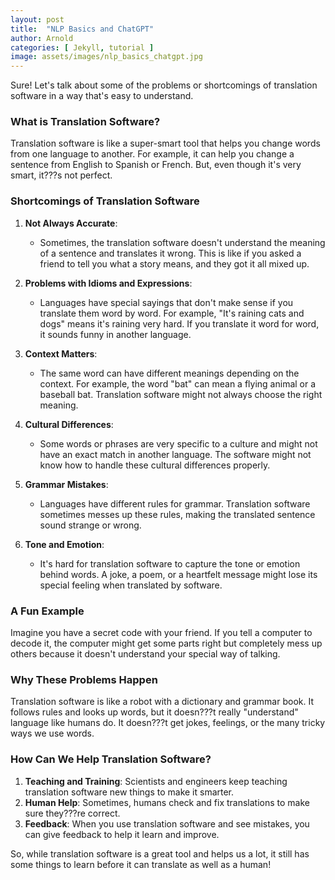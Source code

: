 ```yaml
---
layout: post
title:  "NLP Basics and ChatGPT"
author: Arnold
categories: [ Jekyll, tutorial ]
image: assets/images/nlp_basics_chatgpt.jpg
---
```



Sure! Let's talk about some of the problems or shortcomings of translation software in a way that's easy to understand.

### What is Translation Software?

Translation software is like a super-smart tool that helps you change words from one language to another. For example, it can help you change a sentence from English to Spanish or French. But, even though it's very smart, it???s not perfect.

### Shortcomings of Translation Software

1. **Not Always Accurate**:
   - Sometimes, the translation software doesn't understand the meaning of a sentence and translates it wrong. This is like if you asked a friend to tell you what a story means, and they got it all mixed up.

2. **Problems with Idioms and Expressions**:
   - Languages have special sayings that don't make sense if you translate them word by word. For example, "It's raining cats and dogs" means it's raining very hard. If you translate it word for word, it sounds funny in another language.

3. **Context Matters**:
   - The same word can have different meanings depending on the context. For example, the word "bat" can mean a flying animal or a baseball bat. Translation software might not always choose the right meaning.

4. **Cultural Differences**:
   - Some words or phrases are very specific to a culture and might not have an exact match in another language. The software might not know how to handle these cultural differences properly.

5. **Grammar Mistakes**:
   - Languages have different rules for grammar. Translation software sometimes messes up these rules, making the translated sentence sound strange or wrong.

6. **Tone and Emotion**:
   - It's hard for translation software to capture the tone or emotion behind words. A joke, a poem, or a heartfelt message might lose its special feeling when translated by software.

### A Fun Example

Imagine you have a secret code with your friend. If you tell a computer to decode it, the computer might get some parts right but completely mess up others because it doesn't understand your special way of talking.

### Why These Problems Happen

Translation software is like a robot with a dictionary and grammar book. It follows rules and looks up words, but it doesn???t really "understand" language like humans do. It doesn???t get jokes, feelings, or the many tricky ways we use words.

### How Can We Help Translation Software?

1. **Teaching and Training**: Scientists and engineers keep teaching translation software new things to make it smarter.
2. **Human Help**: Sometimes, humans check and fix translations to make sure they???re correct.
3. **Feedback**: When you use translation software and see mistakes, you can give feedback to help it learn and improve.

So, while translation software is a great tool and helps us a lot, it still has some things to learn before it can translate as well as a human!
